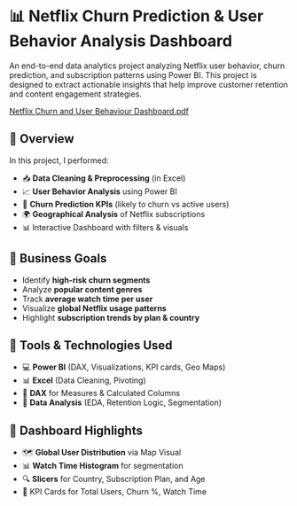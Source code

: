 # 📊 Netflix Churn Prediction & User Behavior Analysis Dashboard

An end-to-end data analytics project analyzing Netflix user behavior, churn prediction, and subscription patterns using Power BI. This project is designed to extract actionable insights that help improve customer retention and content engagement strategies.

[Netflix Churn and User Behaviour Dashboard.pdf](https://github.com/user-attachments/files/21890480/Netflix.Churn.and.User.Behaviour.Dashboard.pdf)

## 🚀 Overview

In this project, I performed:

- 📥 **Data Cleaning & Preprocessing** (in Excel)
- 📈 **User Behavior Analysis** using Power BI
- 🧠 **Churn Prediction KPIs** (likely to churn vs active users)
- 🌍 **Geographical Analysis** of Netflix subscriptions
- 📊 Interactive Dashboard with filters & visuals

## 🎯 Business Goals

- Identify **high-risk churn segments**
- Analyze **popular content genres**
- Track **average watch time per user**
- Visualize **global Netflix usage patterns**
- Highlight **subscription trends by plan & country**

## 🧰 Tools & Technologies Used

- 💻 **Power BI** (DAX, Visualizations, KPI cards, Geo Maps)
- 📊 **Excel** (Data Cleaning, Pivoting)
- 📐 **DAX** for Measures & Calculated Columns
- 🧠 **Data Analysis** (EDA, Retention Logic, Segmentation)

## 📌 Dashboard Highlights

- 🗺️ **Global User Distribution** via Map Visual
- 📊 **Watch Time Histogram** for segmentation
- 🔍 **Slicers** for Country, Subscription Plan, and Age
- 🎯 KPI Cards for Total Users, Churn %, Watch Time
